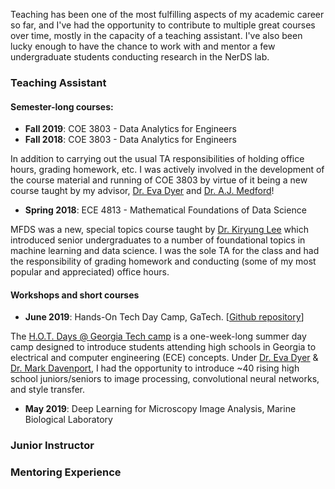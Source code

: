 Teaching has been one of the most fulfilling aspects of my academic career so far, and I've had the opportunity to contribute to multiple great courses over time, mostly in the capacity of a teaching assistant. I've also been lucky enough to have the chance to work with and mentor a few undergraduate students conducting research in the NerDS lab. 

### Teaching Assistant
#### Semester-long courses:
- **Fall 2019**: COE 3803 - Data Analytics for Engineers
- **Fall 2018**: COE 3803 - Data Analytics for Engineers

In addition to carrying out the usual TA responsibilities of holding office hours, grading homework, etc. I was actively involved in the development of the course material and running of COE 3803 by virtue of it being a new course taught by my advisor, <a href="https://bme.gatech.edu/bme/faculty/Eva-Dyer" target="_blank">Dr. Eva Dyer</a> and <a href="http://chbe.gatech.edu/people/andrew-j-medford" target="_blank">Dr. A.J. Medford</a>!
- **Spring 2018**: ECE 4813 - Mathematical Foundations of Data Science

MFDS was a new, special topics course taught by <a href="https://u.osu.edu/kiryung/" target="_blank">Dr. Kiryung Lee</a> which introduced senior undergraduates to a number of foundational topics in machine learning and data science. I was the sole TA for the class and had the responsibility of grading homework and conducting (some of my most popular and appreciated) office hours.

#### Workshops and short courses
- **June 2019**: Hands-On Tech Day Camp, GaTech. [<a href="https://github.com/nerdslab/HandsOnTech" target="_blank">Github repository</a>]

The <a href="https://www.ece.gatech.edu/outreach/hot-days#:~:text=The%20H.O.T.,graduates%20majoring%20in%20this%20field." target="blank">H.O.T. Days @ Georgia Tech camp</a> is a one-week-long summer day camp designed to introduce students attending high schools in Georgia to electrical and computer engineering (ECE) concepts. Under <a href="https://bme.gatech.edu/bme/faculty/Eva-Dyer" target="_blank"> Dr. Eva Dyer</a> & <a href="http://mdav.ece.gatech.edu/" target="_blank">Dr. Mark Davenport</a>, I had the opportunity to introduce ~40 rising high school juniors/seniors to image processing, convolutional neural networks, and style transfer.
- **May 2019**: Deep Learning for Microscopy Image Analysis, Marine Biological Laboratory

### Junior Instructor

### Mentoring Experience
